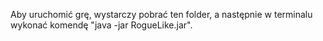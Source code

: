 Aby uruchomić grę, wystarczy pobrać ten folder, a następnie w terminalu wykonać komendę "java -jar RogueLike.jar".